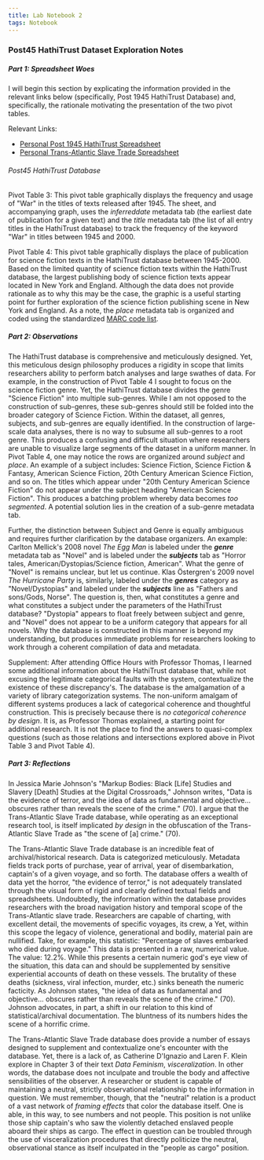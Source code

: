 ```yaml
---
title: Lab Notebook 2
tags: Notebook
---
```

### Post45 HathiTrust Dataset Exploration Notes
##### Part 1: Spreadsheet Woes
I will begin this section by explicating the information provided in the relevant links below (specifically, Post 1945 HathiTrust Database) and, specifically, the rationale motivating the presentation of the two pivot tables.

Relevant Links:
- [Personal Post 1945 HathiTrust Spreadsheet](https://docs.google.com/spreadsheets/d/1amHrs3VCNm5jNxxeY4ehRwLyX8ltlBoyNyw2nnEOf34/edit?usp=sharing)
- [Personal Trans-Atlantic Slave Trade Spreadsheet](https://docs.google.com/spreadsheets/d/1YokJTFsyprZ0_zMq7zOeLj34mN-zR-x7Sr4ccmzh4Y4/edit?usp=sharing)

###### Post45 HathiTrust Database
Pivot Table 3: This pivot table graphically displays the frequency and usage of "War" in the titles of texts released after 1945. The sheet, and accompanying graph, uses the *inferreddate* metadata tab (the earliest date of publication for a given text) and the *title* metadata tab (the list of all entry titles in the HathiTrust database) to track the frequency of the keyword "War" in titles between 1945 and 2000.

Pivot Table 4: This pivot table graphically displays the place of publication for science fiction texts in the HathiTrust database between 1945-2000. Based on the limited quantity of science fiction texts within the HathiTrust database, the largest publishing body of science fiction texts appear located in New York and England. Although the data does not provide rationale as to why this may be the case, the graphic is a useful starting point for further exploration of the science fiction publishing scene in New York and England. As a note, the *place* metadata tab is organized and coded using the standardized [MARC code list](https://www.loc.gov/marc/countries/countries_code.html). 

##### Part 2: Observations
The HathiTrust database is comprehensive and meticulously designed. Yet, this meticulous design philosophy produces a rigidity in scope that limits researchers ability to perform batch analyses and large swathes of data. For example, in the construction of Pivot Table 4 I sought to focus on the science fiction genre. Yet, the HathiTrust database divides the genre "Science Fiction" into multiple sub-genres. While I am not opposed to the construction of sub-genres, these sub-genres should still be folded into the broader category of Science Fiction. Within the dataset, all genres, subjects, and sub-genres are equally identified. In the construction of large-scale data analyses, there is no way to subsume all sub-genres to a root genre. This produces a confusing and difficult situation where researchers are unable to visualize large segments of the dataset in a uniform manner. In Pivot Table 4, one may notice the rows are organized around *subject* and *place*. An example of a subject includes: Science Fiction, Science Fiction & Fantasy, American Science Fiction, 20th Century American Science Fiction, and so on. The titles which appear under "20th Century American Science Fiction" do not appear under the subject heading "American Science Fiction". This produces a batching problem whereby data becomes *too segmented*.  A potential solution lies in the creation of a sub-genre metadata tab. 

Further, the distinction between Subject and Genre is equally ambiguous and requires further clarification by the database organizers. An example: Carlton Mellick's 2008 novel *The Egg Man* is labeled under the ***genre*** metadata tab as "Novel" and is labeled under the ***subjects*** tab as "Horror tales, American/Dystopias/Science fiction, American". What the genre of "Novel" is remains unclear, but let us continue. Klas Östergren's 2009 novel *The Hurricane Party* is, similarly, labeled under the ***genres*** category as "Novel/Dystopias" and labeled under the ***subjects*** line as "Fathers and sons/Gods, Norse". The question is, then, what constitutes a genre and what constitutes a subject under the parameters of the HathiTrust database? "Dystopia" appears to float freely between subject and genre, and "Novel" does not appear to be a uniform category that appears for all novels. Why the database is constructed in this manner is beyond my understanding, but produces immediate problems for researchers looking to work through a coherent compilation of data and metadata. 

Supplement: After attending Office Hours with Professor Thomas, I learned some additional information about the HathiTrust database that, while not excusing the legitimate categorical faults with the system, contextualize the existence of these discrepancy's. The database is the amalgamation of a variety of library categorization systems. The non-uniform amalgam of different systems produces a lack of categorical coherence and thoughtful construction. This is precisely because there is *no categorical coherence by design*. It is, as Professor Thomas explained, a starting point for additional research. It is not the place to find the answers to quasi-complex questions (such as those relations and intersections explored above in Pivot Table 3 and Pivot Table 4). 

##### Part 3: Reflections
In Jessica Marie Johnson's "Markup Bodies: Black [Life] Studies and Slavery [Death] Studies at the Digital Crossroads," Johnson writes, "Data is the evidence of terror, and the idea of data as fundamental and objective... obscures rather than reveals the scene of the crime." (70). I argue that the Trans-Atlantic Slave Trade database, while operating as an exceptional research tool, is itself implicated *by design* in the obfuscation of the Trans-Atlantic Slave Trade as "the scene of [a] crime." (70).

The Trans-Atlantic Slave Trade database is an incredible feat of archival/historical research. Data is categorized meticulously. Metadata fields track ports of purchase, year of arrival, year of disembarkation, captain's of a given voyage, and so forth. The database offers a wealth of data yet the horror, "the evidence of terror," is not adequately translated through the visual form of rigid and clearly defined textual fields and spreadsheets. Undoubtedly, the information within the database provides researchers with the broad navigation history and temporal scope of the Trans-Atlantic slave trade. Researchers are capable of charting, with excellent detail, the movements of specific voyages, its crew, a Yet, within this scope the legacy of violence, generational and bodily, material pain are nullified. Take, for example, this statistic: "Percentage of slaves embarked who died during voyage." This data is presented in a raw, numerical value. The value: 12.2%. While this presents a certain numeric god's eye view of the situation, this data can and should be supplemented by sensitive experiential accounts of death on these vessels. The brutality of these deaths (sickness, viral infection, murder, etc.) sinks beneath the numeric facticity. As Johnson states, "the idea of data as fundamental and objective... obscures rather than reveals the scene of the crime." (70). Johnson advocates, in part, a shift in our relation to this kind of statistical/archival documentation. The bluntness of its numbers hides the scene of a horrific crime.

The Trans-Atlantic Slave Trade database does provide a number of essays designed to supplement and contextualize one's encounter with the database. Yet, there is a lack of, as Catherine D'Ignazio and Laren F. Klein explore in Chapter 3 of their text *Data Feminism*, *visceralization*. In other words, the database does not inculpate and trouble the body and affective sensibilities of the observer. A researcher or student is capable of maintaining a neutral, strictly observational relationship to the information in question. We must remember, though, that the "neutral" relation is a product of a vast network of *framing effects* that color the database itself. One is able, in this way, to see numbers and not people. This position is not unlike those ship captain's who saw the violently detached enslaved people aboard their ships as cargo. The effect in question can be troubled through the use of visceralization procedures that directly politicize the neutral, observational stance as itself inculpated in the "people as cargo" position. 
